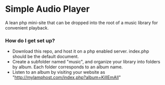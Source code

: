 # Simple Audio Player #

A lean php mini-site that can be dropped into the root of a music library for convenient playback.

### How do I get set up? ###

* Download this repo, and host it on a php enabled server. index.php should be the default document.
* Create a subfolder named "music", and organize your library into folders by album. Each folder corresponds to an album name.
* Listen to an album by visiting your website as "http://mylamphost.com/index.php?album=KillEmAll"